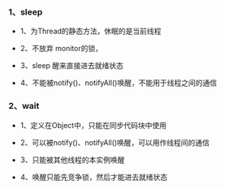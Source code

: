 ### 1、sleep

- 1、为Thread的静态方法，休眠的是当前线程

- 2、不放弃 monitor的锁，

- 3、sleep 醒来直接进去就绪状态

- 4、不能被notify()、notifyAll()唤醒，不能用于线程之间的通信

### 2、wait

- 1、定义在Object中，只能在同步代码块中使用

- 2、可以被notify()、notifyAll()唤醒，可以用作线程间的通信

- 3、只能被其他线程的本实例唤醒

- 4、唤醒只能先竞争锁，然后才能进去就绪状态
